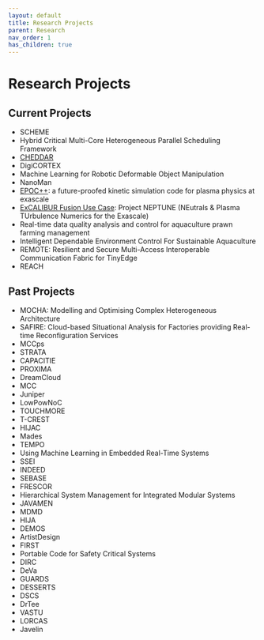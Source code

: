 ```yaml
---
layout: default
title: Research Projects
parent: Research
nav_order: 1
has_children: true
---
```


# Research Projects
## Current Projects
- SCHEME
- Hybrid Critical Multi-Core Heterogeneous Parallel Scheduling Framework
- [CHEDDAR](https://cheddarhub.org/)
- DigiCORTEX
- Machine Learning for Robotic Deformable Object Manipulation
- NanoMan
- [EPOC++](https://warwick-plasma.github.io/EPOCpp/): a future-proofed kinetic simulation code for plasma physics at exascale
- [ExCALIBUR Fusion Use Case](https://excalibur.ac.uk/projects/excalibur-fusion-use-case-project-neptune-neutrals-plasma-turbulence-numerics-for-the-exascale/): Project NEPTUNE (NEutrals & Plasma TUrbulence Numerics for the Exascale)
- Real-time data quality analysis and control for aquaculture prawn farming management
- Intelligent Dependable Environment Control For Sustainable Aquaculture
- REMOTE: Resilient and Secure Multi-Access Interoperable Communication Fabric for TinyEdge
- REACH


## Past Projects
- MOCHA: Modelling and Optimising Complex Heterogeneous Architecture
- SAFIRE: Cloud-based Situational Analysis for Factories providing Real-time Reconfiguration Services
- MCCps
- STRATA
- CAPACITIE
- PROXIMA
- DreamCloud
- MCC
- Juniper
- LowPowNoC
- TOUCHMORE
- T-CREST
- HIJAC
- Mades
- TEMPO
- Using Machine Learning in Embedded Real-Time Systems
- SSEI
- INDEED
- SEBASE
- FRESCOR
- Hierarchical System Management for Integrated Modular Systems
- JAVAMEN
- MDMD
- HIJA
- DEMOS
- ArtistDesign
- FIRST
- Portable Code for Safety Critical Systems
- DIRC
- DeVa
- GUARDS
- DESSERTS
- DSCS
- DrTee
- VASTU
- LORCAS
- Javelin
